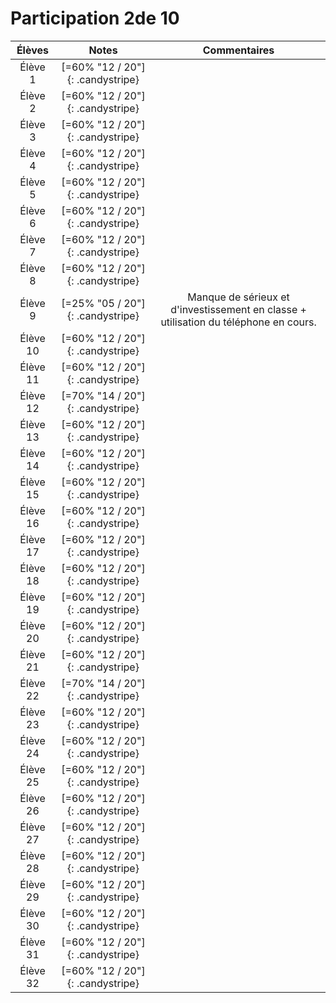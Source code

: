 # Participation 2de 10

<center class="tabnotes">

| Élèves   | Notes                            | Commentaires |
| :------: | :------------------------------: | :----------: |
| Élève 1  | [=60% "12 / 20"]{: .candystripe} |              |
| Élève 2  | [=60% "12 / 20"]{: .candystripe} |              |
| Élève 3  | [=60% "12 / 20"]{: .candystripe} |              |
| Élève 4  | [=60% "12 / 20"]{: .candystripe} |              |
| Élève 5  | [=60% "12 / 20"]{: .candystripe} |              |
| Élève 6  | [=60% "12 / 20"]{: .candystripe} |              |
| Élève 7  | [=60% "12 / 20"]{: .candystripe} |              |
| Élève 8  | [=60% "12 / 20"]{: .candystripe} |              |
| Élève 9  | [=25% "05 / 20"]{: .candystripe} | Manque de sérieux et d'investissement en classe + utilisation du téléphone en cours. |
| Élève 10 | [=60% "12 / 20"]{: .candystripe} |              |
| Élève 11 | [=60% "12 / 20"]{: .candystripe} |              |
| Élève 12 | [=70% "14 / 20"]{: .candystripe} |              |
| Élève 13 | [=60% "12 / 20"]{: .candystripe} |              |
| Élève 14 | [=60% "12 / 20"]{: .candystripe} |              |
| Élève 15 | [=60% "12 / 20"]{: .candystripe} |              |
| Élève 16 | [=60% "12 / 20"]{: .candystripe} |              |
| Élève 17 | [=60% "12 / 20"]{: .candystripe} |              |
| Élève 18 | [=60% "12 / 20"]{: .candystripe} |              |
| Élève 19 | [=60% "12 / 20"]{: .candystripe} |              |
| Élève 20 | [=60% "12 / 20"]{: .candystripe} |              |
| Élève 21 | [=60% "12 / 20"]{: .candystripe} |              |
| Élève 22 | [=70% "14 / 20"]{: .candystripe} |              |
| Élève 23 | [=60% "12 / 20"]{: .candystripe} |              |
| Élève 24 | [=60% "12 / 20"]{: .candystripe} |              |
| Élève 25 | [=60% "12 / 20"]{: .candystripe} |              |
| Élève 26 | [=60% "12 / 20"]{: .candystripe} |              |
| Élève 27 | [=60% "12 / 20"]{: .candystripe} |              |
| Élève 28 | [=60% "12 / 20"]{: .candystripe} |              |
| Élève 29 | [=60% "12 / 20"]{: .candystripe} |              |
| Élève 30 | [=60% "12 / 20"]{: .candystripe} |              |
| Élève 31 | [=60% "12 / 20"]{: .candystripe} |              |
| Élève 32 | [=60% "12 / 20"]{: .candystripe} |              |

</center>
